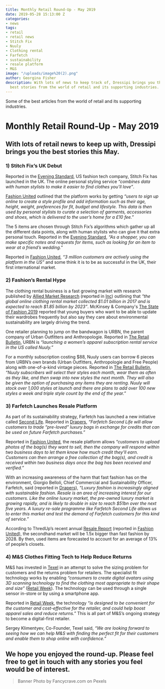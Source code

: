 ```yaml
---
title: Monthly Retail Round-Up - May 2019
date: 2019-05-28 15:13:00 Z
categories:
- news
tags:
- retail
- retail news
- Stitch Fix
- Nuuly
- Clothing rental
- Farfetch
- sustainability
- resale platform
- M&S
image: "/uploads/image%20(2).png"
author: Georgina Fisher
description: With lots of news to keep track of, Dressipi brings you this month's
  best stories from the world of retail and its supporting industries.
---
```


Some of the best articles from the world of retail and its supporting industries.

# Monthly Retail Round-Up - May 2019

## With lots of retail news to keep up with, Dressipi brings you the best stories this May.

### 1) Stitch Fix’s UK Debut

Reported in the [Evening Standard](https://www.standard.co.uk/tech/stitch-fix-uk-expansion-what-it-is-how-it-works-a4137351.html), US fashion tech company, Stitch Fix has launched in the UK. The online personal styling service *“combines data with human stylists to make it easier to find clothes you’ll love”*. 

[Fashion United](https://ww.fashionnetwork.com/news/Stitch-Fix-launches-in-the-UK,1097104.html#.XOVxk4hKg2w) outlined that the platform works by getting *“users to sign up online to create a style profile and add information such as their age, height, weight, preferences for fit, budget and lifestyle. This data is then used by personal stylists to curate a selection of garments, accessories and shoes, which is delivered to the user’s home for a £10 fee.”*

The 5 items are chosen through Stitch Fix’s algorithms which gather up all the different data points, along with human stylists who can give it that extra personal touch. Reported in the [Evening Standard](https://www.standard.co.uk/tech/stitch-fix-uk-expansion-what-it-is-how-it-works-a4137351.html), *“As a shopper, you can make specific notes and requests for items, such as looking for an item to wear at a friend’s wedding.”*

Reported in [Fashion United](https://ww.fashionnetwork.com/news/Stitch-Fix-launches-in-the-UK,1097104.html#.XOVxk4hKg2w), *“3 million customers are actively using the platform in the US”* and some think it is to be as successful in the UK, their first international market.

### 2) Fashion’s Rental Hype

The clothing rental business is a fast growing market with research published by [Allied Market Research](https://www.alliedmarketresearch.com/) (reported in [Inc](https://www.inc.com/anna-meyer/urban-outfitters-nuuly-clothing-rental-business.html)) outlining that *“the global online clothing rental market collected $1.01 billion in 2017 and is expected to reach $1.85 billion by 2023”*. McKinsey & Company's [The State of Fashion 2019](https://cdn.businessoffashion.com/reports/The_State_of_Fashion_2019.pdf) reported that young buyers who want to be able to update their wardrobes frequently but also say they care about environmental sustainability are largely driving the trend.

One retailer planning to jump on the bandwagon is URBN, the parent company of Urban Outfitters and Anthropologie. Reported in [The Retail Bulletin](https://www.theretailbulletin.com/news/urban-outfitters-to-launch-fashion-rental-service-23-05-19/), URBN is *“launching a women’s apparel subscription rental service in the US called Nuuly.”*

For a monthly subscription costing $88, Nuuly users can borrow 6 pieces from URBN’s own brands (Urban Outfitters, Anthropologie and Free People) along with one-of-a-kind vintage pieces. Reported in [The Retail Bulletin](https://www.theretailbulletin.com/news/urban-outfitters-to-launch-fashion-rental-service-23-05-19/), *“Nuuly subscribers will select their styles each month, wear them as often as they like, and then swap into new styles the next month. They will also be given the option of purchasing any items they are renting. Nuuly will stock over 1,000 styles at launch and there are plans to add over 100 new styles a week and triple style count by the end of the year.”*

### 3) Farfetch Launches Resale Platform 

As part of its sustainability strategy, Farfetch has launched a new initiative called [Second Life](https://secondlife.farfetch.com/). Reported in [Drapers](https://www.drapersonline.com/news/farfetch-launches-resale-platform/7035739.article), *“Farfetch Second Life will allow customers to trade “pre-loved” luxury bags in exchange for credits that can be used on future Farfetch purchases.”*

Reported in [Fashion United](https://fashionunited.uk/news/fashion/farfetch-launches-resale-platform-for-designer-bags/2019051343127), the resale platform allows *“customers to upload photos of the bag(s) they want to sell, then the company will respond within two business days to let them know how much credit they’ll earn. Customers can then arrange a free collection of the bag(s), and credit is received within two business days once the bag has been received and verified.”*

With an increasing awareness of the harm that fast fashion has on the environment, Giorgio Belloli, Chief Commercial and Sustainability Officer, Farfetch, said (reported in [Drapers](https://www.drapersonline.com/news/farfetch-launches-resale-platform/7035739.article)), *“Luxury fashion is increasingly aligned with sustainable fashion. Resale is an area of increasing interest for our customers. Like the online luxury market, the pre-owned luxury market is growing rapidly, and is likely to double in size to reach $51bn over the next five years. A luxury re-sale programme like Farfetch Second Life allows us to enter this market and test the demand of Farfetch customers for this kind of service.”*

According to ThredUp’s recent annual [Resale Report](https://www.thredup.com/resale) (reported in [Fashion United](https://fashionunited.uk/news/fashion/farfetch-launches-resale-platform-for-designer-bags/2019051343127)), the secondhand market will be 1.5x bigger than fast fashion by 2028. By then, used items are forecasted to account for an average of 13% of people’s closets.

### 4) M&S Clothes Fitting Tech to Help Reduce Returns

M&S has invested in [Texel](https://texel.graphics/) in an attempt to solve the sizing problem for customers and the returns problem for retailers. The specialist fit technology works by enabling *“consumers to create digital avatars using 3D scanning technology to find the clothing most appropriate to their shape and size”* ([Retail Week](https://www.retail-week.com/fashion/mands-seeks-to-end-it-doesnt-fit-worries-with-digital-investment/7031886.article?authent=1)). The technology can be used through a single sensor in-store or by using a smartphone app.

Reported in [Retail Week](https://www.retail-week.com/fashion/mands-seeks-to-end-it-doesnt-fit-worries-with-digital-investment/7031886.article?authent=1), the technology *“is designed to be convenient for the customer and cost-effective for the retailer, and could help boost apparel sales and reduce returns.”* This is all part of M&S’s ongoing strategy to become a digital-first retailer.

Sergey Klimentyev, Co-Founder, Texel said, *“We are looking forward to seeing how we can help M&S with finding the perfect fit for their customers and enable them to shop online with confidence.”*

## We hope you enjoyed the round-up. Please feel free to get in touch with any stories you feel would be of interest.

> Banner Photo by Fancycrave.com on Pexels